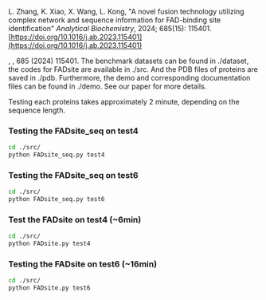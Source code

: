 L. Zhang, K. Xiao, X. Wang, L. Kong, "A novel fusion technology utilizing complex network and sequence information for FAD-binding site identification" *Analytical Biochemistry*, 2024; 685(15): 115401. [https://doi.org/10.1016/j.ab.2023.115401](https://doi.org/10.1016/j.ab.2023.115401)

, , 685 (2024) 115401.
The benchmark datasets can be found in ./dataset, the codes for FADsite are available in ./src. And the PDB files of proteins are saved in ./pdb. Furthermore, the demo and corresponding documentation files can be found in ./demo. See our paper for more details.

Testing each proteins takes approximately 2 minute, depending on the sequence length.


### Testing the FADsite_seq on test4

```bash
cd ./src/
python FADsite_seq.py test4  
```
### Testing the FADsite_seq on test6

```bash
cd ./src/
python FADsite_seq.py test6 
```
### Test the FADsite on test4 (~6min)
```bash
cd ./src/
python FADsite.py test4  
```

### Testing the FADsite on test6 (~16min)
```bash
cd ./src/
python FADsite.py test6  
```

